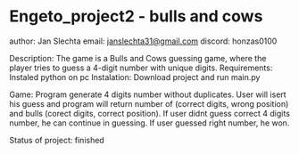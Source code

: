 # Engeto_project2 - bulls and cows
author: Jan Slechta
email: janslechta31@gmail.com
discord: honzas0100

Description: The game is a Bulls and Cows guessing game, where the player tries to guess a 4-digit number with unique digits.
Requirements: Instaled python on pc
Instalation: Download project and run main.py

Game: Program generate 4 digits number without duplicates. User will isert his guess and program will return number of (correct digits, wrong position) 
and bulls (corect digits, correct position). If user didnt guess correct 4 digits number, he can continue in guessing. If user guessed right number, he won.

Status of project: finished
